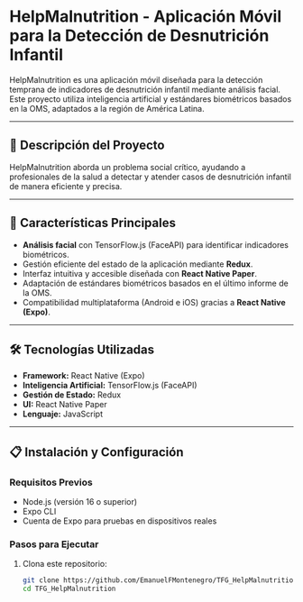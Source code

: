 # HelpMalnutrition - Aplicación Móvil para la Detección de Desnutrición Infantil

HelpMalnutrition es una aplicación móvil diseñada para la detección temprana de indicadores de desnutrición infantil mediante análisis facial. Este proyecto utiliza inteligencia artificial y estándares biométricos basados en la OMS, adaptados a la región de América Latina.

---

## 📝 Descripción del Proyecto

HelpMalnutrition aborda un problema social crítico, ayudando a profesionales de la salud a detectar y atender casos de desnutrición infantil de manera eficiente y precisa.

---

## 🚀 Características Principales

- **Análisis facial** con TensorFlow.js (FaceAPI) para identificar indicadores biométricos.
- Gestión eficiente del estado de la aplicación mediante **Redux**.
- Interfaz intuitiva y accesible diseñada con **React Native Paper**.
- Adaptación de estándares biométricos basados en el último informe de la OMS.
- Compatibilidad multiplataforma (Android e iOS) gracias a **React Native (Expo)**.

---

## 🛠️ Tecnologías Utilizadas

- **Framework:** React Native (Expo)
- **Inteligencia Artificial:** TensorFlow.js (FaceAPI)
- **Gestión de Estado:** Redux
- **UI:** React Native Paper
- **Lenguaje:** JavaScript

---

## 📋 Instalación y Configuración

### Requisitos Previos
- Node.js (versión 16 o superior)
- Expo CLI
- Cuenta de Expo para pruebas en dispositivos reales

### Pasos para Ejecutar

1. Clona este repositorio:
   ```bash
   git clone https://github.com/EmanuelFMontenegro/TFG_HelpMalnutrition.git
   cd TFG_HelpMalnutrition

